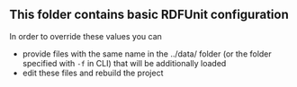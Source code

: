 ## This folder contains basic RDFUnit configuration

In order to override these values you can
* provide files with the same name in the ../data/ folder (or the folder specified with `-f` in CLI) that will be additionally loaded
* edit these files and rebuild the project
